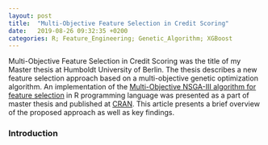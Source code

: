 ```yaml
---
layout: post
title:  "Multi-Objective Feature Selection in Credit Scoring"
date:   2019-08-26 09:32:35 +0200
categories: R; Feature_Engineering; Genetic_Algorithm; XGBoost
---
```


Multi-Objective Feature Selection in Credit Scoring was the title of my Master thesis at Humboldt University of Berlin. The thesis describes a new feature selection approach based on a multi-objective genetic optimization algorithm. An implementation of the [Multi-Objective NSGA-III algorithm for feature selection](https://cran.r-project.org/web/packages/nsga3/index.html) in R programming language was presented as a part of master thesis and published at [CRAN](https://cran.r-project.org/). This article presents a brief overview of the proposed approach as well as key findings.

### Introduction
